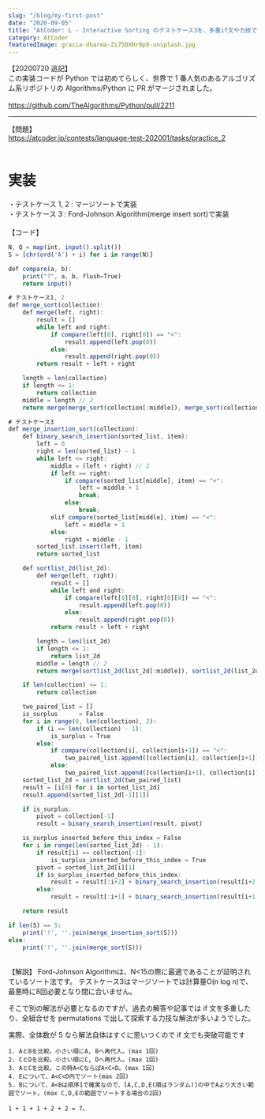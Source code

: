```yaml
---
slug: "/blog/my-first-post"
date: "2020-09-05"
title: "AtCoder: L - Interactive Sorting のテストケース3を、多重if文や力技でなく、Ford-Johnson Algorithmで解く"
category: AtCoder
featuredImage: gracia-dharma-Zi750XHr0p0-unsplash.jpg
---
```


【20200720 追記】  
この実装コードが Python では初めてらしく、世界で 1 番人気のあるアルゴリズム系リポジトリの Algorithms/Python に PR がマージされました。  
<br/>
https://github.com/TheAlgorithms/Python/pull/2211

---

【問題】  
https://atcoder.jp/contests/language-test-202001/tasks/practice_2  
<br/>

# 実装

・テストケース 1, 2 : マージソートで実装  
・テストケース 3 : Ford-Johnson Algorithm(merge insert sort)で実装  
<br/>
【コード】

```javascript
N, Q = map(int, input().split())
S = [chr(ord('A') + i) for i in range(N)]

def compare(a, b):
    print("?", a, b, flush=True)
    return input()

# テストケース1, 2
def merge_sort(collection):
    def merge(left, right):
        result = []
        while left and right:
            if compare(left[0], right[0]) == "<":
                result.append(left.pop(0))
            else:
                result.append(right.pop(0))
        return result + left + right

    length = len(collection)
    if length <= 1:
        return collection
    middle = length // 2
    return merge(merge_sort(collection[:middle]), merge_sort(collection[middle:]))

# テストケース3
def merge_insertion_sort(collection):
    def binary_search_insertion(sorted_list, item):
        left = 0
        right = len(sorted_list) - 1
        while left <= right:
            middle = (left + right) // 2
            if left == right:
                if compare(sorted_list[middle], item) == "<":
                    left = middle + 1
                    break;
                else:
                    break;
            elif compare(sorted_list[middle], item) == "<":
                left = middle + 1
            else:
                right = middle - 1
        sorted_list.insert(left, item)
        return sorted_list

    def sortlist_2d(list_2d):
        def merge(left, right):
            result = []
            while left and right:
                if compare(left[0][0], right[0][0]) == "<":
                    result.append(left.pop(0))
                else:
                    result.append(right.pop(0))
            return result + left + right

        length = len(list_2d)
        if length <= 1:
            return list_2d
        middle = length // 2
        return merge(sortlist_2d(list_2d[:middle]), sortlist_2d(list_2d[middle:]))

    if len(collection) <= 1:
        return collection

    two_paired_list = []
    is_surplus      = False
    for i in range(0, len(collection), 2):
        if (i == len(collection) - 1):
            is_surplus = True
        else:
            if compare(collection[i], collection[i+1]) == "<":
                two_paired_list.append([collection[i], collection[i+1]])
            else:
                two_paired_list.append([collection[i+1], collection[i]])
    sorted_list_2d = sortlist_2d(two_paired_list)
    result = [i[0] for i in sorted_list_2d]
    result.append(sorted_list_2d[-1][1])

    if is_surplus:
        pivot = collection[-1]
        result = binary_search_insertion(result, pivot)

    is_surplus_inserted_before_this_index = False
    for i in range(len(sorted_list_2d) - 1):
        if result[i] == collection[-1]:
            is_surplus_inserted_before_this_index = True
        pivot = sorted_list_2d[i][1]
        if is_surplus_inserted_before_this_index:
            result = result[:i+2] + binary_search_insertion(result[i+2:], pivot)
        else:
            result = result[:i+1] + binary_search_insertion(result[i+1:], pivot)

    return result

if len(S) == 5:
    print('!', ''.join(merge_insertion_sort(S)))
else:
    print('!', ''.join(merge_sort(S)))
```

<br/>
【解説】
Ford-Johnson Algorithmは、N<15の際に最適であることが証明されているソート法です。
テストケース3はマージソートでは計算量O(n log n)で、最悪時に8回必要となり間に合いません。

そこで別の解法が必要となるのですが、過去の解答や記事では if 文を多重したり、全組合せを permutations で出して探索する力技な解法が多いようでした。

実際、全体数が 5 なら解法自体はすぐに思いつくので if 文でも突破可能です
<br/>

```
1. AとBを比較。小さい順にA, Bへ再代入。(max 1回)
2. CとDを比較。小さい順にC, Dへ再代入。(max 1回)
3. AとCを比較。この時A<CならばA<C<D。(max 1回)
4. Eについて、A<C<D内でソート(max 2回)
5. Bについて、A<Bは順序1で確実なので、[A,C,D,E(順はランダム)]の中でAより大きい範囲でソート。(max C,D,Eの範囲でソートする場合の2回)

1 + 1 + 1 + 2 + 2 = 7。
```
